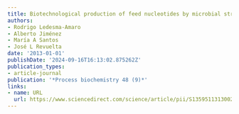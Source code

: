 ```yaml
---
title: Biotechnological production of feed nucleotides by microbial strain improvement
authors:
- Rodrigo Ledesma-Amaro
- Alberto Jiménez
- María A Santos
- José L Revuelta
date: '2013-01-01'
publishDate: '2024-09-16T16:13:02.875262Z'
publication_types:
- article-journal
publication: '*Process biochemistry 48 (9)*'
links:
- name: URL
  url: https://www.sciencedirect.com/science/article/pii/S135951131300295X
---
```

